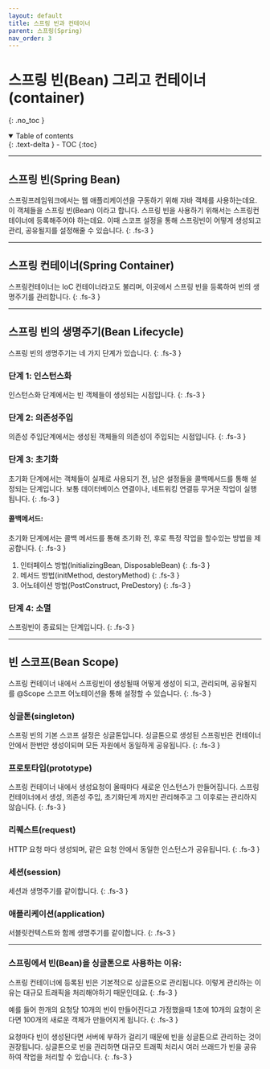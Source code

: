 ```yaml
---
layout: default
title: 스프링 빈과 컨테이너
parent: 스프링(Spring)
nav_order: 3
---
```


# 스프링 빈(Bean) 그리고 컨테이너(container)
{: .no_toc }
<details open markdown="block">
  <summary>
    Table of contents
  </summary>
  {: .text-delta }
- TOC
{:toc}
</details>

---

## 스프링 빈(Spring Bean)
스프링프레임워크에서는 웹 애플리케이션을 구동하기 위해 자바 객체를 사용하는데요.
이 객체들을 스프링 빈(Bean) 이라고 합니다.
스프링 빈을 사용하기 위해서는 스프링컨테이너에 등록해주어야 하는데요.
이때 스코프 설정을 통해 스프링빈이 어떻게 생성되고 관리, 공유될지를 설정해줄 수 있습니다.
{: .fs-3 }

---

## 스프링 컨테이너(Spring Container)
스프링컨테이너는 IoC 컨테이너라고도 불리며, 이곳에서 스프링 빈을 등록하여 빈의 생명주기를 관리합니다.
{: .fs-3 }

---

## 스프링 빈의 생명주기(Bean Lifecycle)
스프링 빈의 생명주기는 네 가지 단계가 있습니다.
{: .fs-3 }

### 단계 1: 인스턴스화
인스턴스화 단계에서는 빈 객체들이 생성되는 시점입니다.
{: .fs-3 }

### 단계 2: 의존성주입
의존성 주입단계에서는 생성된 객체들의 의존성이 주입되는 시점입니다.
{: .fs-3 }

### 단계 3: 초기화
초기화 단계에서는 객체들이 실제로 사용되기 전, 남은 설정들을 콜백메서드를 통해 설정되는 단계입니다.
보통 데이터베이스 연결이나, 네트워킹 연결등 무거운 작업이 실행됩니다.
{: .fs-3 }

#### 콜백메서드:
초기화 단계에서는 콜백 메서드를 통해 초기화 전, 후로 특정 작업을 할수있는 방법을 제공합니다.
{: .fs-3 }

1. 인터페이스 방법(InitializingBean, DisposableBean)
   {: .fs-3 }
2. 메서드 방법(initMethod, destoryMethod)
   {: .fs-3 }
3. 어노테이션 방법(PostConstruct, PreDestory)
   {: .fs-3 }

### 단계 4: 소멸
스프링빈이 종료되는 단계입니다.
{: .fs-3 }

---

## 빈 스코프(Bean Scope)
스프링 컨테이너 내에서 스프링빈이 생성될때 어떻게 생성이 되고, 관리되며,
공유될지를 @Scope 스코프 어노테이션을 통해 설정할 수 있습니다.
{: .fs-3 }

### 싱글톤(singleton)
스프링 빈의 기본 스코프 설정은 싱글톤입니다.
싱글톤으로 생성된 스프링빈은 컨테이너 안에서 한번만 생성이되며 모든 자원에서 동일하게 공유됩니다.
{: .fs-3 }

### 프로토타입(prototype)
스프링 컨테이너 내에서 생성요청이 올때마다 새로운 인스턴스가 만들어집니다.
스프링컨테이너에서 생성, 의존성 주입, 초기화단계 까지만 관리해주고 그 이후로는 관리하지 않습니다.
{: .fs-3 }

### 리퀘스트(request)
HTTP 요청 마다 생성되며, 같은 요청 안에서 동일한 인스턴스가 공유됩니다.
{: .fs-3 }

### 세션(session)
세션과 생명주기를 같이합니다.
{: .fs-3 }

### 애플리케이션(application)
서블릿컨텍스트와 함께 생명주기를 같이합니다.
{: .fs-3 }

---

### 스프링에서 빈(Bean)을 싱글톤으로 사용하는 이유:
스프링 컨테이너에 등록된 빈은 기본적으로 싱글톤으로 관리됩니다.
이렇게 관리하는 이유는 대규모 트래픽을 처리해야하기 때문인데요.
{: .fs-3 }

예를 들어 한개의 요청당 10개의 빈이 만들어진다고 가정했을때
1초에 10개의 요청이 온다면 100개의 새로운 객체가 만들어지게 됩니다.
{: .fs-3 }

요청마다 빈이 생성된다면 서버에 부하가 걸리기 때문에 빈을 싱글톤으로 관리하는 것이 권장됩니다.
싱글톤으로 빈을 관리하면 대규모 트래픽 처리시 여러 쓰래드가 빈을 공유하여 작업을 처리할 수 있습니다.
{: .fs-3 }


